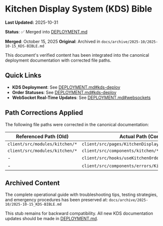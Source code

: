 # Kitchen Display System (KDS) Bible

**Last Updated:** 2025-10-31

**Status**: ✅ Merged into [DEPLOYMENT.md](./DEPLOYMENT.md#kds-deploy)

**Merged**: October 15, 2025
**Original**: Archived in `docs/archive/2025-10/2025-10-15_KDS-BIBLE.md`

This document's verified content has been integrated into the canonical deployment documentation with corrected file paths.

## Quick Links

- **KDS Deployment**: See [DEPLOYMENT.md#kds-deploy](./DEPLOYMENT.md#kds-deploy)
- **Order Statuses**: See [DEPLOYMENT.md#kds-deploy](./DEPLOYMENT.md#kds-deploy)
- **WebSocket Real-Time Updates**: See [DEPLOYMENT.md#websockets](./DEPLOYMENT.md#websockets)

## Path Corrections Applied

The following file paths were corrected in the canonical documentation:

| Referenced Path (Old) | Actual Path (Corrected) |
|----------------------|-------------------------|
| `client/src/modules/kitchen/*` | `client/src/pages/KitchenDisplay*.tsx` |
| `client/src/modules/kitchen/*` | `client/src/components/kitchen/*` |
| - | `client/src/hooks/useKitchenOrdersRealtime.ts` |
| - | `client/src/components/errors/KitchenErrorBoundary.tsx` |

## Archived Content

The complete operational guide with troubleshooting tips, testing strategies, and emergency procedures has been preserved at:
`docs/archive/2025-10/2025-10-15_KDS-BIBLE.md`

This stub remains for backward compatibility. All new KDS documentation updates should be made in [DEPLOYMENT.md](./DEPLOYMENT.md).
